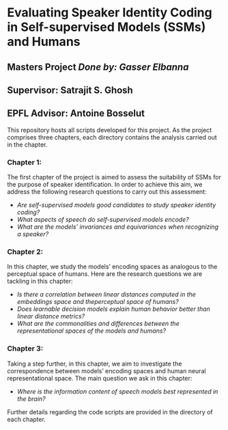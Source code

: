 # Evaluating Speaker Identity Coding in Self-supervised Models (SSMs) and Humans
## Masters Project *Done by: Gasser Elbanna*
## Supervisor: Satrajit S. Ghosh
## EPFL Advisor: Antoine Bosselut

This repository hosts all scripts developed for this project. As the project comprises three chapters, each directory contains the analysis carried out in the chapter.

### Chapter 1:

The first chapter of the project is aimed to assess the suitability of SSMs for the purpose of speaker identification. In order to achieve this aim, we address the following research questions to carry out this assessment:

   * *Are self-supervised models good candidates to study speaker identity coding?*
   * *What aspects of speech do self-supervised models encode?*
   * *What are the models’ invariances and equivariances when recognizing a speaker?*

### Chapter 2:

In this chapter, we study the models’ encoding spaces as analogous to the perceptual space of humans. Here are the research questions we are tackling in this chapter:

   * *Is there a correlation between linear distances computed in the embeddings space and theperceptual space of humans?*
   * *Does learnable decision models explain human behavior better than linear distance metrics?*
   * *What are the commonalities and differences between the representational spaces of the models and humans?*

### Chapter 3:

Taking a step further, in this chapter, we aim to investigate the correspondence between models’ encoding spaces and human neural representational space. The main question we ask in this chapter:

   * *Where is the information content of speech models best represented in the brain?*


Further details regarding the code scripts are provided in the directory of each chapter.
